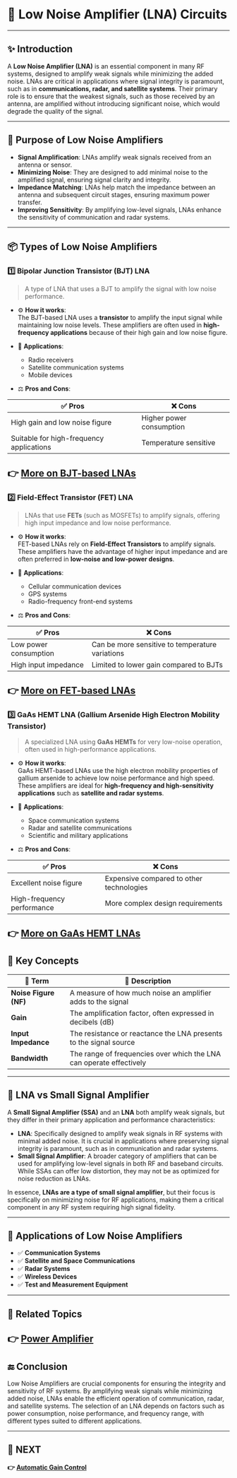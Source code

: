 # 📡 Low Noise Amplifier (LNA) Circuits

---

## ✨ Introduction

A **Low Noise Amplifier (LNA)** is an essential component in many RF systems, designed to amplify weak signals while minimizing the added noise. LNAs are critical in applications where signal integrity is paramount, such as in **communications, radar, and satellite systems**. Their primary role is to ensure that the weakest signals, such as those received by an antenna, are amplified without introducing significant noise, which would degrade the quality of the signal.

---

## 🔹 Purpose of Low Noise Amplifiers

- **Signal Amplification**: LNAs amplify weak signals received from an antenna or sensor.
- **Minimizing Noise**: They are designed to add minimal noise to the amplified signal, ensuring signal clarity and integrity.
- **Impedance Matching**: LNAs help match the impedance between an antenna and subsequent circuit stages, ensuring maximum power transfer.
- **Improving Sensitivity**: By amplifying low-level signals, LNAs enhance the sensitivity of communication and radar systems.

---

## 📦 Types of Low Noise Amplifiers

### 1️⃣ **Bipolar Junction Transistor (BJT) LNA**

> A type of LNA that uses a BJT to amplify the signal with low noise performance.

- ⚙️ **How it works**:  
  The BJT-based LNA uses a **transistor** to amplify the input signal while maintaining low noise levels. These amplifiers are often used in **high-frequency applications** because of their high gain and low noise figure.

- 📡 **Applications**:  
  - Radio receivers  
  - Satellite communication systems  
  - Mobile devices

- ⚖️ **Pros and Cons**:

| ✅ Pros                     | ❌ Cons                          |
|-----------------------------|----------------------------------|
| High gain and low noise figure | Higher power consumption         |
| Suitable for high-frequency applications | Temperature sensitive            |

**👉 [More on BJT-based LNAs](https://www.analog.com/en/resources/design-notes/quickchip-design-example-2low-power-silicon-bjt-lna-for-19ghz.html)**
---

### 2️⃣ **Field-Effect Transistor (FET) LNA**

> LNAs that use **FETs** (such as MOSFETs) to amplify signals, offering high input impedance and low noise performance.

- ⚙️ **How it works**:  
  FET-based LNAs rely on **Field-Effect Transistors** to amplify signals. These amplifiers have the advantage of higher input impedance and are often preferred in **low-noise and low-power designs**.

- 📡 **Applications**:  
  - Cellular communication devices  
  - GPS systems  
  - Radio-frequency front-end systems

- ⚖️ **Pros and Cons**:

| ✅ Pros                     | ❌ Cons                          |
|-----------------------------|----------------------------------|
| Low power consumption        | Can be more sensitive to temperature variations |
| High input impedance         | Limited to lower gain compared to BJTs |

**👉 [More on FET-based LNAs](https://www.cambridge.org/us/files/8113/6698/2364/HFIC_chapter_7_low-noise_amplifier_design.pdf)**
---

### 3️⃣  **GaAs HEMT LNA (Gallium Arsenide High Electron Mobility Transistor)**

> A specialized LNA using **GaAs HEMTs** for very low-noise operation, often used in high-performance applications.

- ⚙️ **How it works**:  
  GaAs HEMT-based LNAs use the high electron mobility properties of gallium arsenide to achieve low noise performance and high speed. These amplifiers are ideal for **high-frequency and high-sensitivity applications** such as **satellite and radar systems**.

- 📡 **Applications**:  
  - Space communication systems  
  - Radar and satellite communications  
  - Scientific and military applications

- ⚖️ **Pros and Cons**:

| ✅ Pros                     | ❌ Cons                          |
|-----------------------------|----------------------------------|
| Excellent noise figure       | Expensive compared to other technologies |
| High-frequency performance  | More complex design requirements |

**👉 [More on GaAs HEMT LNAs](https://ieeexplore.ieee.org/document/8472993)**
---

## 🧠 Key Concepts

| 🔑 Term                  | 📖 Description                                                               |
|--------------------------|------------------------------------------------------------------------------|
| **Noise Figure (NF)**     | A measure of how much noise an amplifier adds to the signal                   |
| **Gain**                  | The amplification factor, often expressed in decibels (dB)                   |
| **Input Impedance**       | The resistance or reactance the LNA presents to the signal source            |
| **Bandwidth**             | The range of frequencies over which the LNA can operate effectively           |

---

## 🔹 LNA vs Small Signal Amplifier

A **Small Signal Amplifier (SSA)** and an **LNA** both amplify weak signals, but they differ in their primary application and performance characteristics:

- **LNA**: Specifically designed to amplify weak signals in RF systems with minimal added noise. It is crucial in applications where preserving signal integrity is paramount, such as in communication and radar systems.
- **Small Signal Amplifier**: A broader category of amplifiers that can be used for amplifying low-level signals in both RF and baseband circuits. While SSAs can offer low distortion, they may not be as optimized for noise reduction as LNAs.

In essence, **LNAs are a type of small signal amplifier**, but their focus is specifically on minimizing noise for RF applications, making them a critical component in any RF system requiring high signal fidelity.

---



## 📌 Applications of Low Noise Amplifiers

- ✅ **Communication Systems**  
- ✅ **Satellite and Space Communications**  
- ✅ **Radar Systems**  
- ✅ **Wireless Devices**  
- ✅ **Test and Measurement Equipment**

---
## 🔹 Related Topics 
**👉 [Power Amplifier](../../Analog_Basic/Power_Amplifier)**
---

## 🔚 Conclusion

Low Noise Amplifiers are crucial components for ensuring the integrity and sensitivity of RF systems. By amplifying weak signals while minimizing added noise, LNAs enable the efficient operation of communication, radar, and satellite systems. The selection of an LNA depends on factors such as power consumption, noise performance, and frequency range, with different types suited to different applications.

---

## 🔹 NEXT  
**👉 [Automatic Gain Control](../AGC)**
